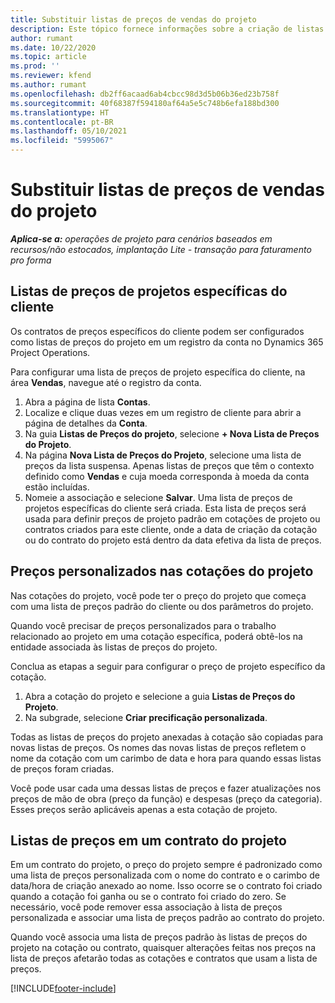 ```yaml
---
title: Substituir listas de preços de vendas do projeto
description: Este tópico fornece informações sobre a criação de listas de preços de venda personalizadas.
author: rumant
ms.date: 10/22/2020
ms.topic: article
ms.prod: ''
ms.reviewer: kfend
ms.author: rumant
ms.openlocfilehash: db2ff6acaad6ab4cbcc98d3d5b06b36ed23b758f
ms.sourcegitcommit: 40f68387f594180af64a5e5c748b6efa188bd300
ms.translationtype: HT
ms.contentlocale: pt-BR
ms.lasthandoff: 05/10/2021
ms.locfileid: "5995067"
---
```

# <a name="override-project-sales-price-lists"></a>Substituir listas de preços de vendas do projeto

_**Aplica-se a:** operações de projeto para cenários baseados em recursos/não estocados, implantação Lite - transação para faturamento pro forma_

## <a name="customer-specific-project-price-lists"></a>Listas de preços de projetos específicas do cliente

Os contratos de preços específicos do cliente podem ser configurados como listas de preços do projeto em um registro da conta no Dynamics 365 Project Operations.

Para configurar uma lista de preços de projeto específica do cliente, na área **Vendas**, navegue até o registro da conta.

1. Abra a página de lista **Contas**.
2. Localize e clique duas vezes em um registro de cliente para abrir a página de detalhes da **Conta**.
3. Na guia **Listas de Preços do projeto**, selecione **+ Nova Lista de Preços do Projeto**.
4. Na página **Nova Lista de Preços do Projeto**, selecione uma lista de preços da lista suspensa. Apenas listas de preços que têm o contexto definido como **Vendas** e cuja moeda corresponda à moeda da conta estão incluídas.
5. Nomeie a associação e selecione **Salvar**. Uma lista de preços de projetos específicas do cliente será criada. Esta lista de preços será usada para definir preços de projeto padrão em cotações de projeto ou contratos criados para este cliente, onde a data de criação da cotação ou do contrato do projeto está dentro da data efetiva da lista de preços.

## <a name="custom-pricing-on-project-quotes"></a>Preços personalizados nas cotações do projeto

Nas cotações do projeto, você pode ter o preço do projeto que começa com uma lista de preços padrão do cliente ou dos parâmetros do projeto.

Quando você precisar de preços personalizados para o trabalho relacionado ao projeto em uma cotação específica, poderá obtê-los na entidade associada às listas de preços do projeto.

Conclua as etapas a seguir para configurar o preço de projeto específico da cotação.

1. Abra a cotação do projeto e selecione a guia **Listas de Preços do Projeto**.
2. Na subgrade, selecione **Criar precificação personalizada**.

Todas as listas de preços do projeto anexadas à cotação são copiadas para novas listas de preços. Os nomes das novas listas de preços refletem o nome da cotação com um carimbo de data e hora para quando essas listas de preços foram criadas.

Você pode usar cada uma dessas listas de preços e fazer atualizações nos preços de mão de obra (preço da função) e despesas (preço da categoria). Esses preços serão aplicáveis apenas a esta cotação de projeto.

## <a name="price-lists-on-a-project-contract"></a>Listas de preços em um contrato do projeto

Em um contrato do projeto, o preço do projeto sempre é padronizado como uma lista de preços personalizada com o nome do contrato e o carimbo de data/hora de criação anexado ao nome. Isso ocorre se o contrato foi criado quando a cotação foi ganha ou se o contrato foi criado do zero. Se necessário, você pode remover essa associação à lista de preços personalizada e associar uma lista de preços padrão ao contrato do projeto.

Quando você associa uma lista de preços padrão às listas de preços do projeto na cotação ou contrato, quaisquer alterações feitas nos preços na lista de preços afetarão todas as cotações e contratos que usam a lista de preços.


[!INCLUDE[footer-include](../includes/footer-banner.md)]